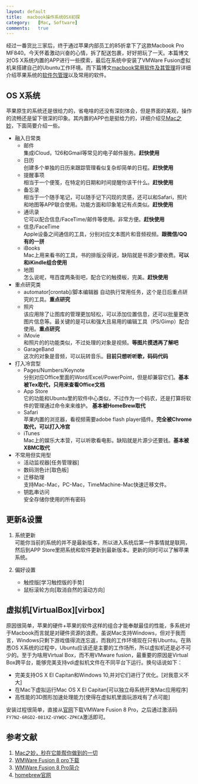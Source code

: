 ```yaml
---
layout:	default
title:	macbook操作系统OSX初探
category:	[Mac, Software]
comments:	true
---
```

经过一番货比三家后，终于通过苹果内部员工的85折拿下了这款Macbook Pro MF840。今天怀着激动兴奋的心情，拆了配送包裹，好好把玩了一天。本篇博文对OS X系统内置的APP进行一些摸索，最后在系统中安装了VMWare Fusion虚拟机来搭建自己的Ubuntu工作环境。而下篇博文[macbook常用软件及其管理]({{site.baseurl}}/2015/12/10/macbook常用软件及其管理.html})将详细介绍苹果系统的[软件包管理][homebrew]以及常用的软件。

## OS X系统
苹果原生的系统还是很给力的，省电啥的还没有深刻体会，但是界面的美观，操作的流畅还是留下很深的印象。其内置的APP也是挺给力的，详细介绍见[Mac之妙][mac_app]，下面简要介绍一些。

* 融入日常类
    * 邮件  
    集成iCloud，126和Gmail等常见的电子邮件服务。**赶快使用**
    * 日历  
    创建多个单独的日历来跟踪管理看似复杂却简单的日程。**赶快使用**
    * 提醒事项  
    相当于一个便笺，在特定的日期和时间提醒你该干什么。**赶快使用**
    * 备忘录  
    相当于一个随手笔记，可以随手记下闪现的灵感，还可以和Safari，照片和地图等APP联合使用。功能方面和印象笔记有点类似。**赶快使用**
    * 通讯录  
    它可以配合信息/FaceTime/邮件等使用。非常方便。**赶快使用**
    * 信息/FaceTime  
    Apple设备之间通信的工具，分别对应文本图片和音频视频。**跟微信/QQ有的一拼**
    * iBooks  
    Mac上用来看书的工具，书的排版没得说，缺陷就是书源少要收费。**可以和iKindle组合使用**
    * 地图  
    怎么说呢，甩百度两条街吧，配合它的触摸板，完美。**赶快使用**
* 重点研究类
    * automator[crontab]/脚本编辑器
    自动执行常用任务，这个是日后重点研究的工具。**重点研究**
    * 照片  
    该应用除了让图库的管理更加轻松，可以添加位置信息，还可以批量更改图片信息等。最关键的是可以和强大且易用的编辑工具（PS/Gimp）配合使用。**重点研究**
    * iMovie  
    和照片的的功能类似，不过处理的对象是视频。**等图片摸透再了解吧**
    * GarageBand  
这次的对象是音频，可以玩转音乐。**目前只想听听歌，码码代码**
* 打入冷宫型
    * Pages/Numbers/Keynote  
    分别对应Office里面的Word/Excel/PowerPoint，但是却兼容它们。**基本被Tex取代，只用来查看Office文档**
    * App Store  
    它的功能和Ubuntu里的软件中心类似，不过作为一个码农，还是打算将软件的管理通过命令来来维护。 **基本被HomeBrew取代**
    * Safari  
    苹果内置的浏览器，看视频需要adobe flash player插件。**完全被Chrome取代，可以打入冷宫**
    * iTunes  
    Mac上的娱乐大本营，可以听歌看电影。缺陷就是片源少还要钱。**基本被XBMC取代**
* 不常用但实用型
    * 活动监视器[任务管理器]
    * 数码测色计[取色板]
    * 迁移助理  
    支持Mac-Mac，PC-Mac，TimeMachine-Mac快速迁移文件。
    * 钥匙串访问  
    安全存储你使用的所有密码

## 更新&设置
1. 系统更新  
可能你当前的系统的并不是最新版本，所以进入系统后第一件事情就是联网，然后到APP Store里把系统和软件更新到最新版本。更新的同时可以了解苹果系统。

2. 偏好设置  
    * 触控版[学习触控版的手势]
    * 鼠标滚轮方向[取消自然的滚动方向]

## 虚拟机[VirtualBox][virbox]
原因很简单，苹果的硬件+苹果的软件这样的组合才能奉献最佳的性能，多系统对于Macbook而言就是对硬件资源的浪费。虽说Mac支持Windows，但对于我而言，Windows只剩下游戏值得流连忘返，而我的工作环境现在只有Ubuntu。在熟悉OS X系统的过程中，Ubuntu应该还是主要的工作场所，所以虚拟机还是必不可少的。至于为啥用Virtual Box，而不用VMware fusion，最重要的原因是Virtual Box跨平台，能够完美支持vdi虚拟机文件在不同平台下运行。换句话说如下：
* 完美支持OS X EI Capitan和Windows 10,并对它们进行了优化。[对我意义不大]
* 在Mac下虚拟运行Mac OS X EI Capitan[可以独立母系统开发Mac应用程序]
* 高性能的3D图形加速处理能力[使得在虚拟机里面玩游戏有了点可能]


安装过程很简单，直接从[官网][vmware_download]下载VMWare Fusion 8 Pro，之后通过激活码`FY7N2-6RGD2-081XZ-UYWQC-ZPKCA`激活即可。



## 参考文献
1. [Mac之妙，秒在它能帮你做到的一切][mac_app]
2. [WMWare Fusion 8 pro下载][vmware_download]
2. [WMWare Fusion 8 Pro简介][vmware]
3. [homebrew官网][homebrew]


[mac_app]:  http://www.apple.com/cn/osx/apps/
[vmware]:   http://www.iplaysoft.com/vmware-fusion.html
[vmware_download]:  http://www.vmware.com/products/fusion/
[homebrew]: http://brew.sh
